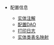 - 配置信息

  - [实体注解](config/annotation.md)
  - [配置DAO](config/configuration.md)
  - [打印日志](config/log.md)
  - [实体类表名映射](config/mapping.md)
